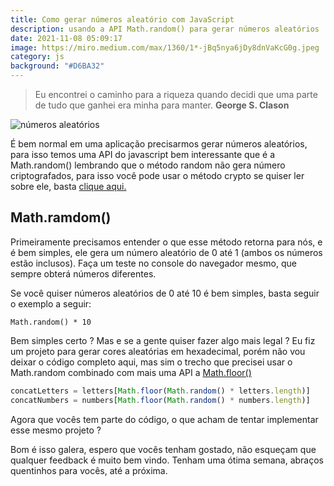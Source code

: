 ```yaml
---
title: Como gerar números aleatório com JavaScript
description: usando a API Math.random() para gerar números aleatórios
date: 2021-11-08 05:09:17
image: https://miro.medium.com/max/1360/1*-jBq5nya6jDy8dnVaKcG0g.jpeg
category: js
background: "#D6BA32"
---
```

>Eu encontrei o caminho para a riqueza quando decidi que uma parte de tudo que ganhei era minha para manter. **George S. Clason**

![números aleatórios](https://miro.medium.com/max/1360/1*-jBq5nya6jDy8dnVaKcG0g.jpeg)

É bem normal em uma aplicação precisarmos gerar números aleatórios, para isso temos uma API do javascript bem interessante que é a Math.random() lembrando que o método random não gera número criptografados, para isso você pode usar o método crypto se quiser ler sobre ele, basta [clique aqui.](https://developer.mozilla.org/pt-BR/docs/Web/API/Crypto/getRandomValues)

## Math.ramdom()

Primeiramente precisamos entender o que esse método retorna para nós, e é bem simples, ele gera um número aleatório de 0 até 1 (ambos os números estão inclusos). Faça um teste no console do navegador mesmo, que sempre obterá números diferentes.

Se você quiser números aleatórios de 0 até 10 é bem simples, basta seguir o exemplo a seguir:

`Math.random() * 10`

Bem simples certo ? Mas e se a gente quiser fazer algo mais legal ? Eu fiz um projeto para gerar cores aleatórias em hexadecimal, porém não vou deixar o código completo aqui, mas sim o trecho que precisei usar o Math.random combinado com mais uma API a [Math.floor()](https://developer.mozilla.org/pt-BR/docs/Web/JavaScript/Reference/Global_Objects/Math/floor)

```javascript
concatLetters = letters[Math.floor(Math.random() * letters.length)]
concatNumbers = numbers[Math.floor(Math.random() * numbers.length)]
```

Agora que vocês tem parte do código, o que acham de tentar implementar esse mesmo projeto ?

Bom é isso galera, espero que vocês tenham gostado, não esqueçam que qualquer feedback é muito bem vindo. Tenham uma ótima semana, abraços quentinhos para vocês, até a próxima.

